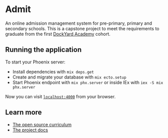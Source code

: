# Admit

An online admission management system for pre-primary, primary and secondary schools. This is a capstone project to meet the requirements to graduate from the first [DockYard Academy](https://academy.dockyard.com/) cohort.

## Running the application

To start your Phoenix server:

  * Install dependencies with `mix deps.get`
  * Create and migrate your database with `mix ecto.setup`
  * Start Phoenix endpoint with `mix phx.server` or inside IEx with `iex -S mix phx.server`

Now you can visit [`localhost:4000`](http://localhost:4000) from your browser.

## Learn more

* [The open source curriculum](https://github.com/DockYard-Academy/curriculum)
* [The project docs](lgmfred.github.io/admit/)
